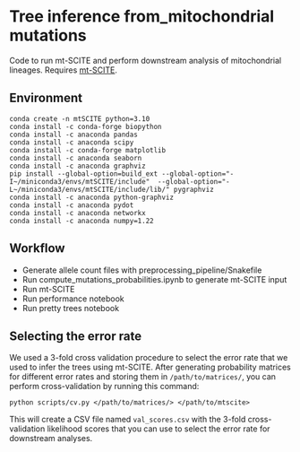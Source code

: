 # Tree inference from_mitochondrial mutations
Code to run mt-SCITE and perform downstream analysis of mitochondrial lineages. Requires [mt-SCITE](https://github.com/joannahard/mt-SCITE). 

## Environment
```
conda create -n mtSCITE python=3.10
conda install -c conda-forge biopython
conda install -c anaconda pandas
conda install -c anaconda scipy
conda install -c conda-forge matplotlib
conda install -c anaconda seaborn
conda install -c anaconda graphviz
pip install --global-option=build_ext --global-option="-I~/miniconda3/envs/mtSCITE/include"  --global-option="-L~/miniconda3/envs/mtSCITE/include/lib/" pygraphviz
conda install -c anaconda python-graphviz
conda install -c anaconda pydot
conda install -c anaconda networkx
conda install -c anaconda numpy=1.22
```

## Workflow
* Generate allele count files with preprocessing_pipeline/Snakefile
* Run compute_mutations_probabilities.ipynb to generate mt-SCITE input
* Run mt-SCITE
* Run performance notebook
* Run pretty trees notebook

## Selecting the error rate
We used a 3-fold cross validation procedure to select the error rate that we used to infer the trees using mt-SCITE. After generating probability matrices for different error rates and storing them in `/path/to/matrices/`, you can perform cross-validation by running this command: 
```
python scripts/cv.py </path/to/matrices/> </path/to/mtscite>
```
This will create a CSV file named `val_scores.csv` with the 3-fold cross-validation likelihood scores that you can use to select the error rate for downstream analyses. 
